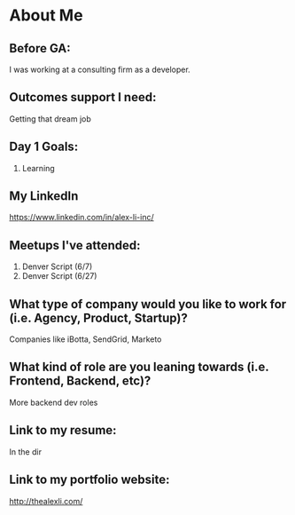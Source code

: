 # About Me

## Before GA:
I was working at a consulting firm as a developer.

## Outcomes support I need:
Getting that dream job

## Day 1 Goals:
1. Learning

## My LinkedIn
https://www.linkedin.com/in/alex-li-inc/

## Meetups I've attended:
1. Denver Script (6/7)
2. Denver Script (6/27)

## What type of company would you like to work for (i.e. Agency, Product, Startup)?
Companies like iBotta, SendGrid, Marketo

## What kind of role are you leaning towards (i.e. Frontend, Backend, etc)?
More backend dev roles

## Link to my resume:
In the dir

## Link to my portfolio website:
http://thealexli.com/
